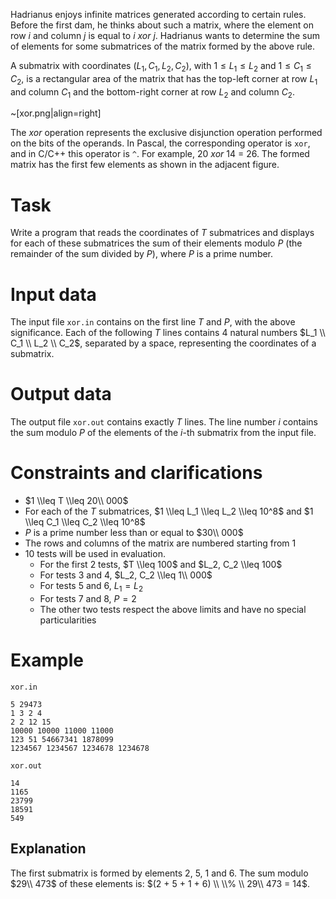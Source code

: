 Hadrianus enjoys infinite matrices generated according to certain rules. Before the first dam, he thinks about such a matrix, where the element on row $i$ and column $j$ is equal to $i$ _xor_ $j$. Hadrianus wants to determine the sum of elements for some submatrices of the matrix formed by the above rule.

A submatrix with coordinates $(L_1, C_1, L_2, C_2)$, with $1 \leq L_1 \leq L_2$ and $1 \leq C_1 \leq C_2$, is a rectangular area of the matrix that has the top-left corner at row $L_1$ and column $C_1$ and the bottom-right corner at row $L_2$ and column $C_2$.

~[xor.png|align=right]

The _xor_ operation represents the exclusive disjunction operation performed on the bits of the operands. In Pascal, the corresponding operator is `xor`, and in C/C++ this operator is `^`. For example, $20$ _xor_ $14$ = $26$. The formed matrix has the first few elements as shown in the adjacent figure.

# Task

Write a program that reads the coordinates of $T$ submatrices and displays for each of these submatrices the sum of their elements modulo $P$ (the remainder of the sum divided by $P$), where $P$ is a prime number.

# Input data

The input file `xor.in` contains on the first line $T$ and $P$, with the above significance. Each of the following $T$ lines contains $4$ natural numbers $L_1 \\ C_1 \\ L_2 \\ C_2$, separated by a space, representing the coordinates of a submatrix.

# Output data

The output file `xor.out` contains exactly $T$ lines. The line number $i$ contains the sum modulo $P$ of the elements of the $i$-th submatrix from the input file.

# Constraints and clarifications

* $1 \\leq T \\leq 20\\ 000$
* For each of the $T$ submatrices, $1 \\leq L_1 \\leq L_2 \\leq 10^8$ and $1 \\leq C_1 \\leq C_2 \\leq 10^8$
* $P$ is a prime number less than or equal to $30\\ 000$
* The rows and columns of the matrix are numbered starting from $1$
* $10$ tests will be used in evaluation.
  * For the first $2$ tests, $T \\leq 100$ and $L_2, C_2 \\leq 100$
  * For tests $3$ and $4$, $L_2, C_2 \\leq 1\\ 000$
  * For tests $5$ and $6$, $L_1 = L_2$
  * For tests $7$ and $8$, $P = 2$
  * The other two tests respect the above limits and have no special particularities
  
# Example

`xor.in`
```
5 29473
1 3 2 4
2 2 12 15
10000 10000 11000 11000
123 51 54667341 1878099
1234567 1234567 1234678 1234678
```

`xor.out`
```
14
1165
23799
18591
549
```

## Explanation

The first submatrix is formed by elements $2$, $5$, $1$ and $6$. The sum modulo $29\\ 473$ of these elements is: $(2 + 5 + 1 + 6) \\ \\% \\ 29\\ 473 = 14$.